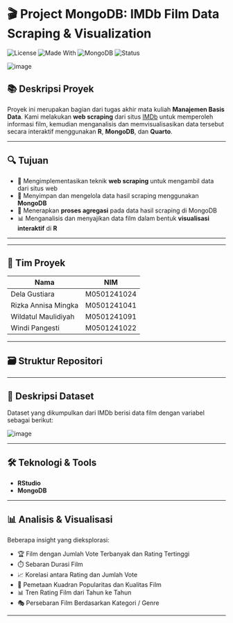 # 🎬 Project MongoDB: IMDb Film Data Scraping & Visualization

![License](https://img.shields.io/badge/Project-MDS-blue)
![Made With](https://img.shields.io/badge/Made%20with-R-informational)
![MongoDB](https://img.shields.io/badge/Database-MongoDB-green)
![Status](https://img.shields.io/badge/Status-Completed-brightgreen)

![image](https://github.com/user-attachments/assets/16bd3f72-fc23-4c00-a61e-b1a8d794d380)

## 📚 Deskripsi Proyek
Proyek ini merupakan bagian dari tugas akhir mata kuliah **Manajemen Basis Data**. Kami melakukan **web scraping** dari situs [IMDb](https://www.imdb.com/) untuk memperoleh informasi film, kemudian menganalisis dan memvisualisasikan data tersebut secara interaktif menggunakan **R**, **MongoDB**, dan **Quarto**.

---

## 🔍 Tujuan
- 🔗 Mengimplementasikan teknik **web scraping** untuk mengambil data dari situs web  
- 🧩 Menyimpan dan mengelola data hasil scraping menggunakan **MongoDB**  
- 🧮 Menerapkan **proses agregasi** pada data hasil scraping di MongoDB  
- 📊 Menganalisis dan menyajikan data film dalam bentuk **visualisasi interaktif** di **R**

---
---

## 👥 Tim Proyek
| Nama                  | NIM                |
|-----------------------|--------------------|
| Dela Gustiara         | M0501241024        |
| Rizka Annisa Mingka   | M0501241041        |
| Wildatul Maulidiyah   | M0501241091        |
| Windi Pangesti        | M0501241022        |

---
## 🗃️ Struktur Repositori

---

## 🧾 Deskripsi Dataset

Dataset yang dikumpulkan dari IMDb berisi data film dengan variabel sebagai berikut:

![image](https://github.com/user-attachments/assets/f6f1e8b3-03a5-4285-bd49-9b49b26d0921)


---

## 🛠 Teknologi & Tools
- **RStudio**
- **MongoDB**

---

## 📊 Analisis & Visualisasi
Beberapa insight yang dieksplorasi:

- 🏆 Film dengan Jumlah Vote Terbanyak dan Rating Tertinggi
- ⏱️ Sebaran Durasi Film
- 📈 Korelasi antara Rating dan Jumlah Vote
- 🧭 Pemetaan Kuadran Popularitas dan Kualitas Film  
- 📊 Tren Rating Film dari Tahun ke Tahun
- 🎭 Persebaran Film Berdasarkan Kategori / Genre
---



